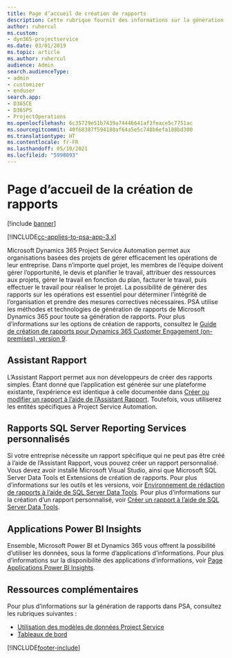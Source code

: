 ```yaml
---
title: Page d’accueil de création de rapports
description: Cette rubrique fournit des informations sur la génération de rapports dans Dynamics 365 Project Service Automation.
author: ruhercul
ms.custom:
- dyn365-projectservice
ms.date: 03/01/2019
ms.topic: article
ms.author: ruhercul
audience: Admin
search.audienceType:
- admin
- customizer
- enduser
search.app:
- D365CE
- D365PS
- ProjectOperations
ms.openlocfilehash: 6c35729e51b7439a74446641af3feace5c7751ac
ms.sourcegitcommit: 40f68387f594180af64a5e5c748b6efa188bd300
ms.translationtype: HT
ms.contentlocale: fr-FR
ms.lasthandoff: 05/10/2021
ms.locfileid: "5998093"
---
```

# <a name="reporting-home-page"></a>Page d’accueil de la création de rapports

[!include [banner](../includes/psa-now-project-operations.md)]

[!INCLUDE[cc-applies-to-psa-app-3.x](../includes/cc-applies-to-psa-app-3x.md)]

Microsoft Dynamics 365 Project Service Automation permet aux organisations basées des projets de gérer efficacement les opérations de leur entreprise. Dans n’importe quel projet, les membres de l’équipe doivent gérer l’opportunité, le devis et planifier le travail, attribuer des ressources aux projets, gérer le travail en fonction du plan, facturer le travail, puis effectuer le travail pour réaliser le projet. La possibilité de générer des rapports sur les opérations est essentiel pour déterminer l’intégrité de l’organisation et prendre des mesures correctives nécessaires. PSA utilise les méthodes et technologies de génération de rapports de Microsoft Dynamics 365 pour toute sa génération de rapports. Pour plus d’informations sur les options de création de rapports, consultez le [Guide de création de rapports pour Dynamics 365 Customer Engagement (on-premises), version 9](/dynamics365/customerengagement/on-premises/analytics/reporting-analytics-with-dynamics-365).

## <a name="report-wizard"></a>Assistant Rapport

L’Assistant Rapport permet aux non développeurs de créer des rapports simples. Étant donné que l’application est générée sur une plateforme existante, l’expérience est identique à celle documentée dans [Créer ou modifier un rapport à l’aide de l’Assistant Rapport](/dynamics365/customerengagement/on-premises/basics/create-edit-copy-report-wizard). Toutefois, vous utiliserez les entités spécifiques à Project Service Automation.

## <a name="custom-sql-server-reporting-services-reports"></a>Rapports SQL Server Reporting Services personnalisés

Si votre entreprise nécessite un rapport spécifique qui ne peut pas être créé à l’aide de l’Assistant Rapport, vous pouvez créer un rapport personnalisé. Vous devez avoir installé Microsoft Visual Studio, ainsi que Microsoft SQL Server Data Tools et Extensions de création de rapports. Pour plus d’informations sur les outils et les versions, voir [Environnement de rédaction de rapports à l’aide de SQL Server Data Tools](/dynamics365/customerengagement/on-premises/analytics/report-writing-environment-using-sql-server-data-tools). Pour plus d’informations sur la création d’un rapport personnalisé, voir [Créer un rapport à l’aide de SQL Server Data Tools](/dynamics365/customerengagement/on-premises/analytics/create-a-new-report-using-sql-server-data-tools).

## <a name="power-bi-insights-apps"></a>Applications Power BI Insights

Ensemble, Microsoft Power BI et Dynamics 365 vous offrent la possibilité d’utiliser les données, sous la forme d’applications d’informations. Pour plus d’informations sur la disponibilité des applications d’informations, voir [Page Applications Power BI Insights](https://powerbi.microsoft.com/power-bi-insights-apps/).


## <a name="additional-resources"></a>Ressources complémentaires
Pour plus d’informations sur la génération de rapports dans PSA, consultez les rubriques suivantes :

- [Utilisation des modèles de données Project Service](reports-working-project-service-data-model.md)
- [Tableaux de bord](reports-dashboards.md)



[!INCLUDE[footer-include](../includes/footer-banner.md)]